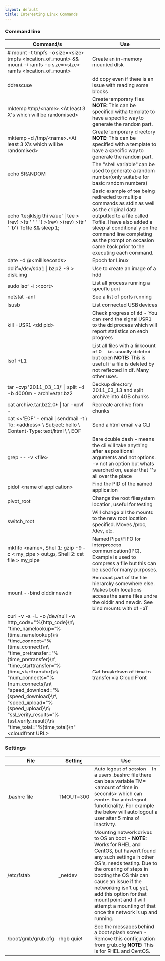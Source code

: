```yaml
---
layout: default
title: Interesting Linux Commands
---
```


### Command line

| Command/s                                                                                                                                                                                                                                                                                                                                                                                                                          | Use                                                                                                                                                                                                                                                                                    |
| ---------------------------------------------------------------------------------------------------------------------------------------------------------------------------------------------------------------------------------------------------------------------------------------------------------------------------------------------------------------------------------------------------------------------------------- | -------------------------------------------------------------------------------------------------------------------------------------------------------------------------------------------------------------------------------------------------------------------------------------- |
| # mount -t tmpfs -o size=\<size\> tmpfs \<location_of_mount\> && mount -t ramfs -o size=\<size\> ramfs \<location_of_mount\>                                                                                                                                                                                                                                                                                                       | Create an in-memory mounted disk                                                                                                                                                                                                                                                       |
| ddrescuse                                                                                                                                                                                                                                                                                                                                                                                                                          | dd copy even if there is an issue with reading some blocks                                                                                                                                                                                                                             |
| mktemp /tmp/\<name\>.\<At least 3 X's which will be randomised\>                                                                                                                                                                                                                                                                                                                                                                   | Create temporary files **NOTE:** This can be specified witha template to have a specific way to generate the random part.                                                                                                                                                              |
| mktemp -d /tmp/\<name\>.\<At least 3 X's which will be randomised\>                                                                                                                                                                                                                                                                                                                                                                | Create temporary directory **NOTE:** This can be specified with a template to have a specific way to generate the random part.                                                                                                                                                         |
| echo $RANDOM                                                                                                                                                                                                                                                                                                                                                                                                                       | The "shell variable" can be used to generate a random number(only suitable for basic random numbers)                                                                                                                                                                                   |
| echo 'tesjklsjg thi value' \| tee >(rev) >(tr ' ' '\_') >(rev) >(rev) >(tr ' ' 'b') Tofile && sleep 1;                                                                                                                                                                                                                                                                                                                             | Basic example of tee being redirected to multiple commands as stdin as well as the original data outputted to a file called Tofile, I have also added a sleep at conditionally on the command line completing as the prompt on occasion came back prior to the executing each command. |
| date -d @\<milliseconds\>                                                                                                                                                                                                                                                                                                                                                                                                          | Epoch for Linux                                                                                                                                                                                                                                                                        |
| dd if=/dev/sda1 \| bzip2 -9 > disk.img                                                                                                                                                                                                                                                                                                                                                                                             | Use to create an image of a hdd                                                                                                                                                                                                                                                        |
| sudo lsof -i :\<port\>                                                                                                                                                                                                                                                                                                                                                                                                             | List all process running a specfic port                                                                                                                                                                                                                                                |
| netstat -anl                                                                                                                                                                                                                                                                                                                                                                                                                       | See a list of ports running                                                                                                                                                                                                                                                            |
| lsusb                                                                                                                                                                                                                                                                                                                                                                                                                              | List connected USB devices                                                                                                                                                                                                                                                             |
| kill -USR1 \<dd pid\>                                                                                                                                                                                                                                                                                                                                                                                                              | Check progress of dd - You can send the signal USR1 to the dd process which will report statistics on each progress                                                                                                                                                                    |
| lsof +L1                                                                                                                                                                                                                                                                                                                                                                                                                           | List all files with a linkcount of 0 - i.e. usually deleted but open **NOTE:** This is useful if a file is deleted by not reflected in df. Many other uses.                                                                                                                            |
| tar -cvp '2011_03_13/' \| split -d -b 4000m - archive.tar.bz2                                                                                                                                                                                                                                                                                                                                                                      | Backup directory 2011_03_13 and split archive into 4GB chunks                                                                                                                                                                                                                          |
| cat archive.tar.bz2.0\* \| tar -xpvf -                                                                                                                                                                                                                                                                                                                                                                                             | Recreate archive from chunks                                                                                                                                                                                                                                                           |
| cat <<'EOF' - email \| sendmail -t \\ To: \<address\> \\ Subject: hello \\ Content-Type: text/html \\ \\ EOF                                                                                                                                                                                                                                                                                                                       | Send a html email via CLI                                                                                                                                                                                                                                                              |
| grep \-\- -v \<file\>                                                                                                                                                                                                                                                                                                                                                                                                              | Bare double dash - means the cli will take anything after as positional arguments and not options. -v not an option but whats searched on, easier that "'s all over the place                                                                                                          |
| pidof \<name of application\>                                                                                                                                                                                                                                                                                                                                                                                                      | Find the PID of the named application                                                                                                                                                                                                                                                  |
| pivot_root                                                                                                                                                                                                                                                                                                                                                                                                                         | Change the root filesystem location, useful for testing                                                                                                                                                                                                                                |
| switch_root                                                                                                                                                                                                                                                                                                                                                                                                                        | Will change all the mounts to the new root location specified. Moves /proc, /dev, etc.                                                                                                                                                                                                 |
| mkfifo \<name\>, Shell 1: gzip -9 -c < my_pipe > out.gz, Shell 2: cat file > my_pipe                                                                                                                                                                                                                                                                                                                                               | Named Pipe/FIFO for interprocess communication(IPC). Example is used to compress a file but this can be used for many purposes.                                                                                                                                                        |
| mount --bind olddir newdir                                                                                                                                                                                                                                                                                                                                                                                                         | Remount part of the file hierarchy somewhere else. Makes both locations access the same files undre the olddir and newdir. See bind mounts with df -aT                                                                                                                                 |
| curl -v -s -L -o /dev/null -w http_code="%{http_code}\n\ "time_namelookup="%{time_namelookup}\n\ "time_connect="%{time_connect}\n\ "time_pretransfer="%{time_pretransfer}\n\ "time_starttransfer="%{time_starttransfer}\n\ "num_connects="%{num_connects}\n\ "speed_download="%{speed_download}\n\ "speed_upload="%{speed_upload}\n\ "ssl_verify_results="%{ssl_verify_result}\n\ "time_total="%{time_total}\n" \<cloudfront URL\> | Get breakdown of time to transfer via Cloud Front                                                                                                                                                                                                                                      |

### Settings

| File                | Setting    | Use                                                                                                                                                                                                                                                                                                                                                                   |
| ------------------- | ---------- | --------------------------------------------------------------------------------------------------------------------------------------------------------------------------------------------------------------------------------------------------------------------------------------------------------------------------------------------------------------------- |
| .bashrc file        | TMOUT=300  | Auto logout of session - In a users .bashrc file there can be a variable TM=\<amount of time in seconds\> which can control the auto logout functionality. For example the below will auto logout a user after 5 mins of inactivity.                                                                                                                                  |
| /etc/fstab          | \_netdev   | Mounting network drives to OS on boot - **NOTE:** Works for RHEL and CentOS, but haven't found any such settings in other OS's, needs testing. Due to the ordering of steps in booting the OS this can cause an issue if the networking isn't up yet, add this option for that mount point and it will attempt a mounting of that once the network is up and running. |
| /boot/grub/grub.cfg | rhgb quiet | See the messages behind a boot splash screen - Remove this configuration from grub.cfg **NOTE:** This is for RHEL and CentOS.                                                                                                                                                                                                                                         |
